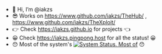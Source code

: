 - 👋 Hi, I’m @iakzs
- 😎 Works on https://www.github.com/iakzs/TheHub/ , https://www.github.com/iakzs/TheXploit/
- 👉 Check https://iakzs.github.io for projects 👈
- 😀 Check https://iakzs.pingpong.host for all the status! 😀
- 😯 Most of the system's [![System Status. Most of](https://img.shields.io/pingpong/status/sp_fa717d88cfa240769d755477634c02f0)](https://iakzs.pingpong.host/) 😯
